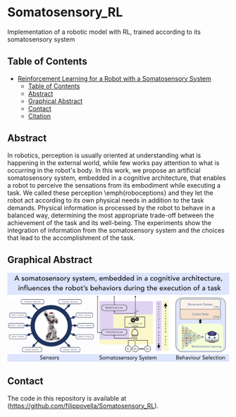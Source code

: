 # Somatosensory_RL

Implementation of a robotic model with RL, trained according to its somatosensory system


## Table of Contents

- [Reinforcement Learning for a Robot with a Somatosensory System](#RL_somatosensory)
  - [Table of Contents](#table-of-contents)
  - [Abstract](#abstract)
  - [Graphical Abstract](#graphical-abstract)
  - [Contact](#contact)
  - [Citation](#citation)

## Abstract

In robotics, perception is usually oriented at understanding what is happening in the external world, while few works pay attention to what is occurring in the robot's body. In this work, we propose an artificial somatosensory system,  embedded in a cognitive architecture, that enables a robot to perceive the sensations from its embodiment while executing a task. We called these perception \emph{roboceptions} and they let the robot act according to its own physical needs in addition to the task demands. Physical information is processed by the robot to behave in a balanced way, determining the most appropriate trade-off between the achievement of the task and its well-being. The experiments show the integration of information from the somatosensory system and the choices that lead to the accomplishment of the task.

## Graphical Abstract

![Graphical Abstract of the Robot Somatosensory System](/res/images/graph_abs.png "Graphical Abstract")

##  Contact

The code in this repository is available at (https://github.com/filippovella/Somatosensory_RL).
